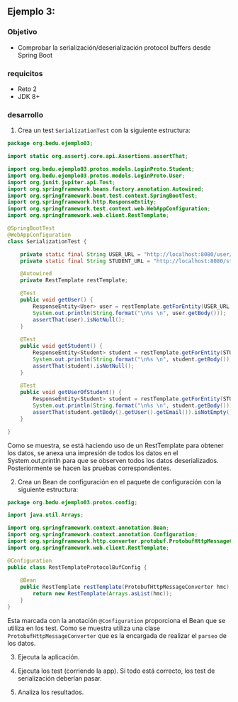 ## Ejemplo 3: 

### Objetivo
- Comprobar la serialización/deserialización protocol buffers desde Spring Boot

### requicitos
- Reto 2
- JDK 8+

### desarrollo

1. Crea un test `SerializationTest` con la siguiente estructura:

```java
package org.bedu.ejemplo03;

import static org.assertj.core.api.Assertions.assertThat;

import org.bedu.ejemplo03.protos.models.LoginProto.Student;
import org.bedu.ejemplo03.protos.models.LoginProto.User;
import org.junit.jupiter.api.Test;
import org.springframework.beans.factory.annotation.Autowired;
import org.springframework.boot.test.context.SpringBootTest;
import org.springframework.http.ResponseEntity;
import org.springframework.test.context.web.WebAppConfiguration;
import org.springframework.web.client.RestTemplate;

@SpringBootTest
@WebAppConfiguration
class SerializationTest {

	private static final String USER_URL = "http://localhost:8080/user/2";
	private static final String STUDENT_URL = "http://localhost:8080/student/1";

	@Autowired
	private RestTemplate restTemplate;

	@Test
	public void getUser() {
		ResponseEntity<User> user = restTemplate.getForEntity(USER_URL, User.class);
		System.out.println(String.format("\n%s \n", user.getBody()));
		assertThat(user).isNotNull();
	}
	
	@Test
	public void getStudent() {
		ResponseEntity<Student> student = restTemplate.getForEntity(STUDENT_URL, Student.class);
		System.out.println(String.format("\n%s \n", student.getBody()));
		assertThat(student).isNotNull();
	}
	
	@Test
	public void getUserOfStudent() {
		ResponseEntity<Student> student = restTemplate.getForEntity(STUDENT_URL, Student.class);
		System.out.println(String.format("\n%s \n", student.getBody()));
		assertThat(student.getBody().getUser().getEmail()).isNotEmpty();
	}

}

```

Como se muestra, se está haciendo uso de un RestTemplate para obtener los datos, se anexa una impresión de todos los datos en el System.out.println para que se observen todos los datos deserializados. 
Posteriormente se hacen las pruebas correspondientes.

2. Crea un Bean de configuración en el paquete de configuración con la siguiente estructura:

```java
package org.bedu.ejemplo03.protos.config;

import java.util.Arrays;

import org.springframework.context.annotation.Bean;
import org.springframework.context.annotation.Configuration;
import org.springframework.http.converter.protobuf.ProtobufHttpMessageConverter;
import org.springframework.web.client.RestTemplate;

@Configuration
public class RestTemplateProtocolBufConfig {
	
	@Bean
	public RestTemplate restTemplate(ProtobufHttpMessageConverter hmc) {
	    return new RestTemplate(Arrays.asList(hmc));
	}
}

```

Esta marcada con la anotación `@Configuration` proporciona el Bean que se utiliza en los test. Como se muestra utiliza una clase `ProtobufHttpMessageConverter` que es la encargada de realizar el `parseo` de los datos.


3. Ejecuta la aplicación.

4. Ejecuta los test (corriendo la app). Si todo está correcto, los test de serialización deberían pasar.

5. Analiza los resultados.